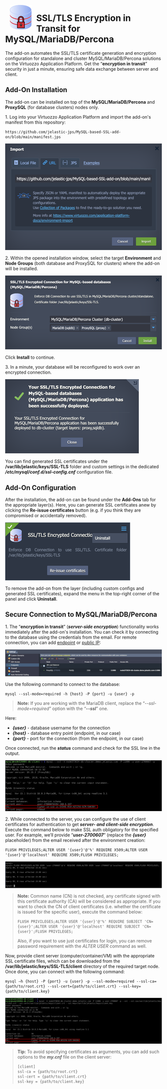 <p align="center">
<img style="padding: 0 15px; float: left;" src="images/mysql-based-ssl-addon.svg" width="70">
</p>

# SSL/TLS Encryption in Transit for MySQL/MariaDB/Percona

The add-on automates the SSL/TLS certificate generation and encryption configuration for standalone and cluster MySQL/MariaDB/Percona solutions on the Virtuozzo Application Platform. Get the “**encryption in transit**” security in just a minute, ensuring safe data exchange between server and client.


## Add-On Installation

The add-on can be installed on top of the **MySQL/MariaDB/Percona** and **ProxySQL** (for database clusters) nodes only.

1\. Log into your Virtuozzo Application Platform and import the add-on's manifest from this repository:

```
https://github.com/jelastic-jps/MySQL-based-SSL-add-on/blob/main/manifest.jps
```

![import SSL add-on](images/01-import-ssl-addon.png)

2\. Within the opened installation window, select the target **Environment** and **Node Groups** (both database and ProxySQL for clusters) where the add-on will be installed.

![install MySQL SSL add-on](images/02-install-mysql-ssl-addon.png)

Click **Install** to continue.

3\. In a minute, your database will be reconfigured to work over an encrypted connection.

![SSL add-on installed](images/03-ssl-addon-installed.png)

You can find generated SSL certificates under the **/var/lib/jelastic/keys/SSL-TLS** folder and custom settings in the dedicated ***/etc/mysql/conf.d/ssl-config.cnf*** configuration file.


## Add-On Configuration

After the installation, the add-on can be found under the **Add-Ons** tab for the appropriate layer(s). Here, you can generate SSL certificates anew by clicking the **Re-issue certificates** button (e.g. if you think they are compromised or accidentally removed).

![configure MySQL SSL add-on](images/04-configure-mysql-ssl-addon.png)

To remove the add-on from the layer (including custom configs and generated SSL certificates), expand the menu in the top-right corner of the panel and click **Uninstall**.


## Secure Connection to MySQL/MariaDB/Percona

1\. The “**encryption in transit**” (***server-side encryption***) functionality works immediately after the add-on's installation. You can check it by connecting to the database using the credentials from the email. For remote connection, you can add [endpoint](https://www.virtuozzo.com/application-platform-docs/endpoints/) or [public IP](https://www.virtuozzo.com/application-platform-docs/public-ip/):

![database endpoint](images/05-database-endpoint.png)

Use the following command to connect to the database:

```
mysql --ssl-mode=required -h {host} -P {port} -u {user} -p
```

> **Note:** If you are working with the MariaDB client, replace the “*-\-ssl-mode=required*” option with the “***-\-ssl***” one.

Here:

- ***{user}*** - database username for the connection
- ***{host}*** - database entry point (endpoint, in our case)
- ***{port}*** - port for the connection (from the endpoint, in our case)

Once connected, run the ***status*** command and check for the SSL line in the output.

![MySQL remote connection with SSL](images/06-mysql-remote-connection-with-ssl.png)

2\. While connected to the server, you can configure the use of client certificates for authentication to get ***server- and client-side encryption***. Execute the command below to make SSL auth obligatory for the specified user. For example, we’ll provide “***user-2700607***” (replace the ***{user}*** placeholder) from the email received after the environment creation:

```
FLUSH PRIVILEGES;ALTER USER '{user}'@'%' REQUIRE X509;ALTER USER '{user}'@'localhost' REQUIRE X509;FLUSH PRIVILEGES;
```

![alter user command](images/07-alter-user-command.png)

> **Note:** Common name (CN) is not checked, any certificate signed with this certificate authority (CA) will be considered as appropriate. If you want to check the CN of client certificates (i.e. whether the certificate is issued for the specific user), execute the command below:
> 
> ```
> FLUSH PRIVILEGES;ALTER USER '{user}'@'%' REQUIRE SUBJECT 'CN={user}';ALTER USER '{user}'@'localhost' REQUIRE SUBJECT 'CN={user}';FLUSH PRIVILEGES;
> ```
> 
> Also, if you want to use just certificates for login, you can remove password requirement with the *ALTER USER* command as well.

Now, provide client server (computer/container/VM) with the appropriate SSL certificate files, which can be downloaded from the **/var/lib/jelastic/keys/SSL-TLS/client** directory of the required target node. Once done, you can connect with the following command:

```
mysql –h {host} -P {port} -u {user} -p --ssl-mode=required --ssl-ca={path/to/root.crt} --ssl-cert={path/to/client.crt} --ssl-key={path/to/client.key}
```

![SSL connection with client certificates](images/08-ssl-connection-with-client-certificates.png)

> **Tip:** To avoid specifying certificates as arguments, you can add such options to the ***my.cnf*** file on the client server:
> 
> ```
> [client]
> ssl-ca = {path/to/root.crt}
> ssl-cert = {path/to/client.crt}
> ssl-key = {path/to/client.key}
> ```
